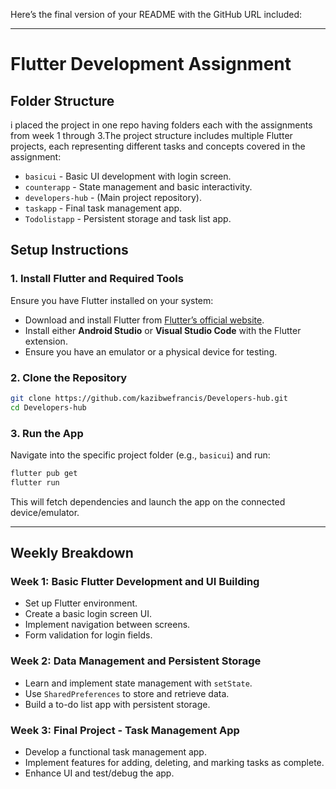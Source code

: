 Here’s the final version of your README with the GitHub URL included:  

---

# Flutter Development Assignment  


## Folder Structure  
i placed the project in one repo having folders each with the assignments from week 1 through 3.The project structure includes multiple Flutter projects, each representing different tasks and concepts covered in the assignment:  

- `basicui` - Basic UI development with login screen.  
- `counterapp` - State management and basic interactivity.  
- `developers-hub` - (Main project repository).  
- `taskapp` - Final task management app.  
- `Todolistapp` - Persistent storage and task list app.  

## Setup Instructions  

### 1. Install Flutter and Required Tools  
Ensure you have Flutter installed on your system:  
- Download and install Flutter from [Flutter’s official website](https://flutter.dev/docs/get-started/install).  
- Install either **Android Studio** or **Visual Studio Code** with the Flutter extension.  
- Ensure you have an emulator or a physical device for testing.  

### 2. Clone the Repository  
```bash
git clone https://github.com/kazibwefrancis/Developers-hub.git
cd Developers-hub
```

### 3. Run the App  
Navigate into the specific project folder (e.g., `basicui`) and run:  
```bash
flutter pub get
flutter run
```
This will fetch dependencies and launch the app on the connected device/emulator.  

---

## Weekly Breakdown  

### Week 1: Basic Flutter Development and UI Building  
- Set up Flutter environment.  
- Create a basic login screen UI.  
- Implement navigation between screens.  
- Form validation for login fields.  

### Week 2: Data Management and Persistent Storage  
- Learn and implement state management with `setState`.  
- Use `SharedPreferences` to store and retrieve data.  
- Build a to-do list app with persistent storage.  

### Week 3: Final Project - Task Management App  
- Develop a functional task management app.  
- Implement features for adding, deleting, and marking tasks as complete.  
- Enhance UI and test/debug the app.  

